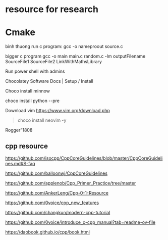 # resource for research

# Cmake

binh thuong run c program: gcc -o nameproout source.c 

bigger c program
gcc -o      main         main.c         random.c               -lm 
       outputFilename  SourceFile1    SourceFile2       LinkWithMathsLibrary


Run power shell with admins

Chocolatey Software Docs | Setup / Install


Choco install minnow

choco install python --pre 

Download vim
https://www.vim.org/download.php


> choco install neovim -y


Rogger”1808


## cpp resource
https://github.com/isocpp/CppCoreGuidelines/blob/master/CppCoreGuidelines.md#S-faq

https://github.com/balloonwj/CppCoreGuidelines

https://github.com/applenob/Cpp_Primer_Practice/tree/master

https://github.com/AnkerLeng/Cpp-0-1-Resource

https://github.com/0voice/cpp_new_features

https://github.com/changkun/modern-cpp-tutorial

https://github.com/0voice/introduce_c-cpp_manual?tab=readme-ov-file

https://daobook.github.io/cpp/book.html

